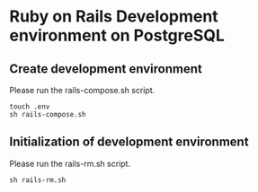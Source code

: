 # Ruby on Rails Development environment on PostgreSQL

## Create development environment

Please run the rails-compose.sh script.

```
touch .env
sh rails-compose.sh
```

## Initialization of development environment

Please run the rails-rm.sh script.

```
sh rails-rm.sh
```
